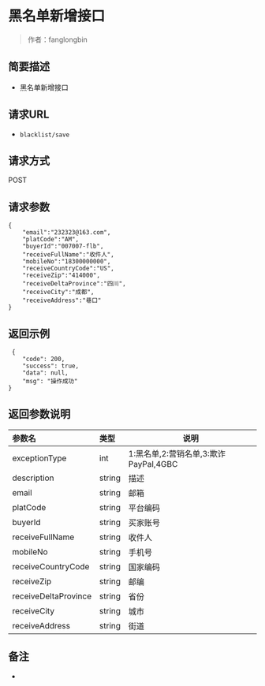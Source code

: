 # 黑名单新增接口

> 作者：fanglongbin

## 简要描述

- 黑名单新增接口

## 请求URL
- ` blacklist/save `
  
## 请求方式
POST
  
## 请求参数
``` 
{
    "email":"232323@163.com",
    "platCode":"AM",
    "buyerId":"007007-flb",
    "receiveFullName":"收件人",
    "mobileNo":"18300000000",
    "receiveCountryCode":"US",
    "receiveZip":"414000",
    "receiveDeltaProvince":"四川",
    "receiveCity":"成都",
    "receiveAddress":"巷口"
}
``` 


## 返回示例 

``` 
 {
    "code": 200,
    "success": true,
    "data": null,
    "msg": "操作成功"
}
```

## 返回参数说明 

|参数名|类型|说明|
|:-----  |:-----|-----                           |
|exceptionType|int|1:黑名单,2:营销名单,3:欺诈PayPal,4GBC|
|description |string   |描述 |
|email |string   |邮箱 |
|platCode |string   |平台编码  |
|buyerId |string   |买家账号  |
|receiveFullName |string   |收件人  |
|mobileNo |string   |手机号  |
|receiveCountryCode |string   |国家编码  |
|receiveZip |string   |邮编  |
|receiveDeltaProvince |string   |省份  |
|receiveCity |string   |城市 |
|receiveAddress |string   |街道  |


## 备注 

-